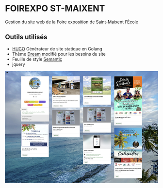 # FOIREXPO ST-MAIXENT

Gestion du site web de la Foire exposition de Saint-Maixent l'École

## Outils utilisés
- [HUGO](https://gohugo.io/) Générateur de site statique en Golang
- Thème [Dream](https://themes.gohugo.io/hugo-theme-dream/) modifié pour les besoins du site
- Feuille de style [Semantic](https://semantic-ui.com/)
- jquery 

![](./project/foirexpo.png)
